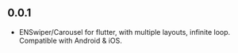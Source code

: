 ## 0.0.1

* ENSwiper/Carousel for flutter, with multiple layouts, infinite loop. Compatible with Android & iOS.
